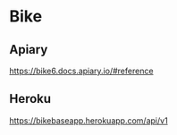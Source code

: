 # Bike

## Apiary
https://bike6.docs.apiary.io/#reference


## Heroku
https://bikebaseapp.herokuapp.com/api/v1
